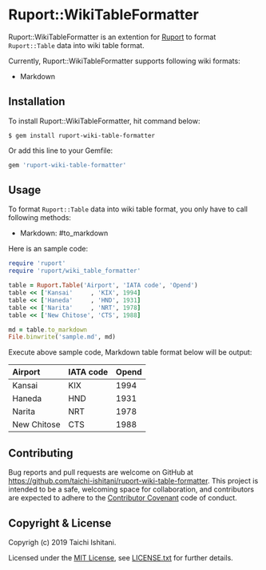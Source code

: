 # Ruport::WikiTableFormatter

Ruport::WikiTableFormatter is an extention for [Ruport](https://github.com/ruport/ruport) to format `Ruport::Table` data into wiki table format.

Currently, Ruport::WikiTableFormatter supports following wiki formats:

* Markdown

## Installation

To install Ruport::WikiTableFormatter, hit command below:

```
$ gem install ruport-wiki-table-formatter
```

Or add this line to your Gemfile:

```ruby
gem 'ruport-wiki-table-formatter'
```

## Usage

To format `Ruport::Table` data into wiki table format, you only have to call following methods:

* Markdown: #to_markdown

Here is an sample code:

```ruby
require 'ruport'
require 'ruport/wiki_table_formatter'

table = Ruport.Table('Airport', 'IATA code', 'Opend')
table << ['Kansai'     , 'KIX', 1994]
table << ['Haneda'     , 'HND', 1931]
table << ['Narita'     , 'NRT', 1978]
table << ['New Chitose', 'CTS', 1988]

md = table.to_markdown
File.binwrite('sample.md', md)
```

Execute above sample code, Markdown table format below will be output:

|Airport|IATA code|Opend|
|:--|:--|:--|
|Kansai|KIX|1994|
|Haneda|HND|1931|
|Narita|NRT|1978|
|New Chitose|CTS|1988|

## Contributing

Bug reports and pull requests are welcome on GitHub at https://github.com/taichi-ishitani/ruport-wiki-table-formatter. This project is intended to be a safe, welcoming space for collaboration, and contributors are expected to adhere to the [Contributor Covenant](http://contributor-covenant.org) code of conduct.

## Copyright & License

Copyrigh (c) 2019 Taichi Ishitani.

Licensed under the [MIT License](https://opensource.org/licenses/MIT), see [LICENSE.txt](LICENSE.txt) for further details.
